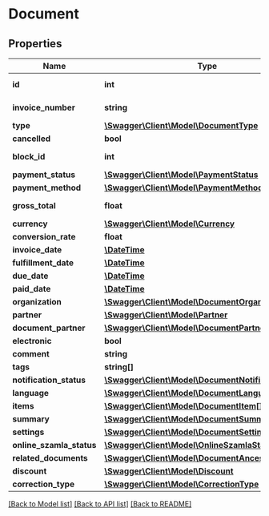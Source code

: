 # Document

## Properties
Name | Type | Description | Notes
------------ | ------------- | ------------- | -------------
**id** | **int** | The document&#x27;s unique identifier. | [optional] 
**invoice_number** | **string** | The document&#x27;s invoice number. | [optional] 
**type** | [**\Swagger\Client\Model\DocumentType**](DocumentType.md) |  | [optional] 
**cancelled** | **bool** |  | [optional] 
**block_id** | **int** | DocumentBlock&#x27;s identifier. | [optional] 
**payment_status** | [**\Swagger\Client\Model\PaymentStatus**](PaymentStatus.md) |  | [optional] 
**payment_method** | [**\Swagger\Client\Model\PaymentMethod**](PaymentMethod.md) |  | [optional] 
**gross_total** | **float** | The document&#x27;s gross total price. | [optional] 
**currency** | [**\Swagger\Client\Model\Currency**](Currency.md) |  | [optional] 
**conversion_rate** | **float** |  | [optional] 
**invoice_date** | [**\DateTime**](\DateTime.md) |  | [optional] 
**fulfillment_date** | [**\DateTime**](\DateTime.md) |  | [optional] 
**due_date** | [**\DateTime**](\DateTime.md) |  | [optional] 
**paid_date** | [**\DateTime**](\DateTime.md) |  | [optional] 
**organization** | [**\Swagger\Client\Model\DocumentOrganization**](DocumentOrganization.md) |  | [optional] 
**partner** | [**\Swagger\Client\Model\Partner**](Partner.md) |  | [optional] 
**document_partner** | [**\Swagger\Client\Model\DocumentPartner**](DocumentPartner.md) |  | [optional] 
**electronic** | **bool** |  | [optional] 
**comment** | **string** |  | [optional] 
**tags** | **string[]** |  | [optional] 
**notification_status** | [**\Swagger\Client\Model\DocumentNotificationStatus**](DocumentNotificationStatus.md) |  | [optional] 
**language** | [**\Swagger\Client\Model\DocumentLanguage**](DocumentLanguage.md) |  | [optional] 
**items** | [**\Swagger\Client\Model\DocumentItem[]**](DocumentItem.md) |  | [optional] 
**summary** | [**\Swagger\Client\Model\DocumentSummary**](DocumentSummary.md) |  | [optional] 
**settings** | [**\Swagger\Client\Model\DocumentSettings**](DocumentSettings.md) |  | [optional] 
**online_szamla_status** | [**\Swagger\Client\Model\OnlineSzamlaStatusEnum**](OnlineSzamlaStatusEnum.md) |  | [optional] 
**related_documents** | [**\Swagger\Client\Model\DocumentAncestor[]**](DocumentAncestor.md) |  | [optional] 
**discount** | [**\Swagger\Client\Model\Discount**](Discount.md) |  | [optional] 
**correction_type** | [**\Swagger\Client\Model\CorrectionType**](CorrectionType.md) |  | [optional] 

[[Back to Model list]](../../README.md#documentation-for-models) [[Back to API list]](../../README.md#documentation-for-api-endpoints) [[Back to README]](../../README.md)

